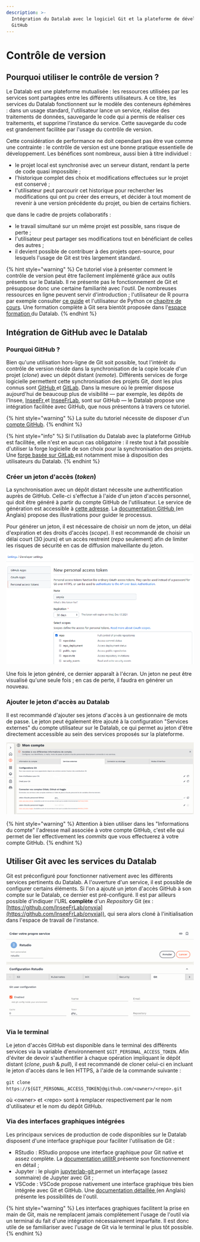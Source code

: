 ```yaml
---
description: >-
  Intégration du Datalab avec le logiciel Git et la plateforme de développement
  GitHub
---
```


# Contrôle de version

## Pourquoi utiliser le contrôle de version ?

Le Datalab est une plateforme mutualisée : les ressources utilisées par les services sont partagées entre les différents utilisateurs. A ce titre, les services du Datalab fonctionnent sur le modèle des conteneurs éphémères : dans un usage standard, l'utilisateur lance un service, réalise des traitements de données, sauvegarde le code qui a permis de réaliser ces traitements, et supprime l'instance du service. Cette sauvegarde du code est grandement facilitée par l'usage du contrôle de version.

Cette considération de performance ne doit cependant pas être vue comme une contrainte : le contrôle de version est une bonne pratique essentielle de développement. Les bénéfices sont nombreux, aussi bien à titre individuel :&#x20;

* le projet local est synchronisé avec un serveur distant, rendant la perte de code quasi impossible ;&#x20;
* l'historique complet des choix et modifications effectuées sur le projet est conservé ;
* l'utilisateur peut parcourir cet historique pour rechercher les modifications qui ont pu créer des erreurs, et décider à tout moment de revenir à une version précédente du projet, ou bien de certains fichiers.

que dans le cadre de projets collaboratifs :&#x20;

* le travail simultané sur un même projet est possible, sans risque de perte ;&#x20;
* l'utilisateur peut partager ses modifications tout en bénéficiant de celles des autres ;
* il devient possible de contribuer à des projets open-source, pour lesquels l'usage de Git est très largement standard.

{% hint style="warning" %}
Ce tutoriel vise à présenter comment le contrôle de version peut être facilement implémenté grâce aux outils présents sur le Datalab. Il ne présente pas le fonctionnement de Git et présuppose donc une certaine familiarité avec l'outil. De nombreuses ressources en ligne peuvent servir d'introduction ; l'utilisateur de R pourra par exemple consulter [ce guide](https://linogaliana.gitlab.io/collaboratif/git.html) et l'utilisateur de Python ce [chapitre de cours](https://linogaliana-teaching.netlify.app/course/git/). Une formation complète à Git sera bientôt proposée dans l'[espace formation ](https://www.sspcloud.fr/documentation)du Datalab.
{% endhint %}

## Intégration de GitHub avec le Datalab

### Pourquoi GitHub ?

Bien qu'une utilisation hors-ligne de Git soit possible, tout l'intérêt du contrôle de version réside dans la synchronisation de la copie locale d'un projet (_clone_) avec un dépôt distant (_remote_). Différents services de forge logicielle permettent cette synchronisation des projets Git, dont les plus connus sont [GitHub ](https://github.com)et [GitLab](https://about.gitlab.com). Dans la mesure où le premier dispose aujourd'hui de beaucoup plus de visibilité — par exemple, les dépôts de l'Insee, [InseeFr ](https://github.com/InseeFrL)et [InseeFrLab](https://github.com/InseeFrLab), sont sur GitHub — le Datalab propose une intégration facilitée avec GitHub, que nous présentons à travers ce tutoriel.

{% hint style="warning" %}
La suite du tutoriel nécessite de disposer d'un [compte GitHub](https://github.com/join).
{% endhint %}

{% hint style="info" %}
Si l'utilisation du Datalab avec la plateforme GitHub est facilitée, elle n'est en aucun cas obligatoire : il reste tout à fait possible d'utiliser la forge logicielle de son choix pour la synchronisation des projets. Une [forge basée sur GitLab ](https://git.lab.sspcloud.fr)est notamment mise à disposition des utilisateurs du Datalab.
{% endhint %}

### Créer un jeton d'accès (_token_)

La synchronisation avec un dépôt distant nécessite une authentification auprès de GitHub. Celle-ci s'effectue à l'aide d'un jeton d'accès personnel, qui doit être généré à partir du compte GitHub de l'utilisateur. Le service de génération est accessible à [cette adresse](https://github.com/settings/tokens). La [documentation GitHub ](https://docs.github.com/en/authentication/keeping-your-account-and-data-secure/creating-a-personal-access-token)(en Anglais) propose des illustrations pour guider le processus.

Pour générer un jeton, il est nécessaire de choisir un nom de jeton, un délai d'expiration et des droits d'accès (_scope_). Il est recommandé de choisir un délai court (30 jours) et un accès restreint (_repo_ seulement) afin de limiter les risques de sécurité en cas de diffusion malveillante du jeton.&#x20;

![Configuration recommandée pour la génération d'un jeton d'accès GitHub](<../.gitbook/assets/token (1).PNG>)

Une fois le jeton généré, ce dernier apparaît à l'écran. Un jeton ne peut être visualisé qu'une seule fois ; en cas de perte, il faudra en générer un nouveau.&#x20;

### Ajouter le jeton d'accès au Datalab

Il est recommandé d'ajouter ses jetons d'accès à un gestionnaire de mots de passe. Le jeton peut également être ajouté à la configuration "Services externes" du compte utilisateur sur le Datalab, ce qui permet au jeton d'être directement accessible au sein des services proposés sur la plateforme.

![Ajouter un jeton d'accès GitHub à un compte utilisateur sur le Datalab](<../.gitbook/assets/git (1).PNG>)

{% hint style="warning" %}
Attention à bien utiliser dans les "Informations du compte" l'adresse mail associée à votre compte GitHub, c'est elle qui permet de lier effectivement les _commits_ que vous effectuerez à votre compte GitHub.
{% endhint %}

## Utiliser Git avec les services du Datalab

Git est préconfiguré pour fonctionner nativement avec les différents services pertinents du Datalab. A l'ouverture d'un service, il est possible de configurer certains éléments. Si l'on a ajouté un jeton d'accès GitHub à son compte sur le Datalab, ce dernier est pré-configuré. Il est par ailleurs possible d'indiquer l'URL **complète** d'un _Repository_ Git (ex : [https://github.com/InseeFrLab/onyxia](https://github.com/InseeFrLab/onyxia)), qui sera alors cloné à l'initialisation dans l'espace de travail de l'instance.

![Configuration de Git à l'ouverture d'un service](../.gitbook/assets/rstudio.PNG)

### Via le terminal

Le jeton d'accès GitHub est disponible dans le terminal des différents services via la variable d'environnement `$GIT_PERSONAL_ACCESS_TOKEN`. Afin d'éviter de devoir s'authentifier à chaque opération impliquant le dépôt distant (_clone_, _push_ & _pull_), il est recommandé de cloner celui-ci en incluant le jeton d'accès dans le lien HTTPS, à l'aide de la commande suivante :

`git clone https://${GIT_PERSONAL_ACCESS_TOKEN}@github.com/<owner>/<repo>.git`

où \<owner> et \<repo> sont à remplacer respectivement par le nom d'utilisateur et le nom du dépôt GitHub.

### Via des interfaces graphiques intégrées

Les principaux services de production de code disponibles sur le Datalab disposent d'une interface graphique pour faciliter l'utilisation de Git :&#x20;

* RStudio : RStudio propose une interface graphique pour Git native et assez complète. La [documentation utilitR ](https://www.book.utilitr.org/git.html)présente son fonctionnement en détail ;
* Jupyter : le plugin [jupyterlab-git ](https://github.com/jupyterlab/jupyterlab-git)permet un interfaçage (assez sommaire) de Jupyter avec Git ;
* VSCode : VSCode propose nativement une interface graphique très bien intégrée avec Git et GitHub. Une [documentation détaillée ](https://code.visualstudio.com/docs/editor/versioncontrol)(en Anglais) présente les possibilités de l'outil.&#x20;

{% hint style="warning" %}
Les interfaces graphiques facilitent la prise en main de Git, mais ne remplacent jamais complètement l'usage de l'outil via un terminal du fait d'une intégration nécessairement imparfaite. Il est donc utile de se familiariser avec l'usage de Git via le terminal le plus tôt possible.
{% endhint %}
